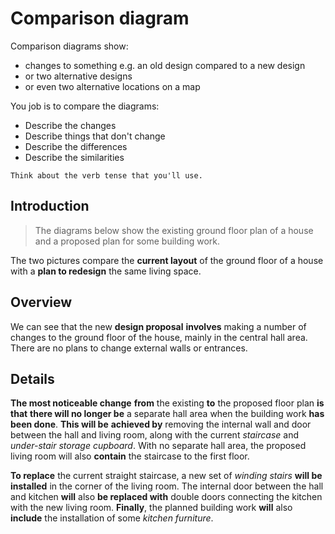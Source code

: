 # Comparison diagram

Comparison diagrams show:

- changes to something e.g. an old design compared to a new design
- or two alternative designs
- or even two alternative locations on a map



You job is to compare the diagrams:

- Describe the changes
- Describe things that don't change
- Describe the differences
- Describe the similarities



```
Think about the verb tense that you'll use.
```



## Introduction

> The diagrams below show the existing ground floor plan of a house and a proposed plan for some building work.

The two pictures compare the **current layout** of the ground floor of a house with a **plan to redesign** the same living space.

## Overview

We can see that the new **design proposal** **involves** making a number of changes to the ground floor of the house, mainly in the central hall area. There are no plans to change external walls or entrances.

## Details

**The most noticeable change** **from** the existing **to** the proposed floor plan **is that** **there will no longer be** a separate hall area when the building work **has been done**. **This will be** **achieved by** removing the internal wall and door between the hall and living room, along with the current *staircase* and *under-stair storage cupboard*. With no separate hall area, the proposed living room will also **contain** the staircase to the first floor.

**To replace** the current straight staircase, a new set of *winding stairs* **will be installed** in the corner of the living room. The internal door between the hall and kitchen **will** also **be replaced with** double doors connecting the kitchen with the new living room. **Finally**, the planned building work **will** also **include** the installation of some *kitchen furniture*.